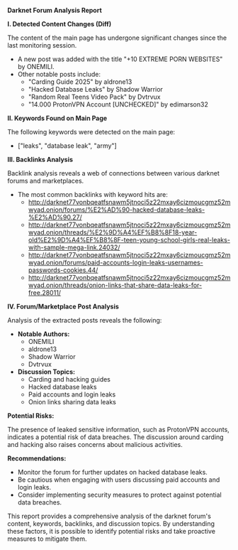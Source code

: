 **Darknet Forum Analysis Report**

**I. Detected Content Changes (Diff)**

The content of the main page has undergone significant changes since the last monitoring session.

*   A new post was added with the title "+10 EXTREME PORN WEBSITES" by ONEMILI.
*   Other notable posts include:
    *   "Carding Guide 2025" by aldrone13
    *   "Hacked Database Leaks" by Shadow Warrior
    *   "Random Real Teens Video Pack" by Dvtrvux
    *   "14.000 ProtonVPN Account [UNCHECKED]" by edimarson32

**II. Keywords Found on Main Page**

The following keywords were detected on the main page:

*   ["leaks", "database leak", "army"]

**III. Backlinks Analysis**

Backlink analysis reveals a web of connections between various darknet forums and marketplaces.

*   The most common backlinks with keyword hits are:
    *   http://darknet77vonbqeatfsnawm5jtnoci5z22mxay6cizmoucgmz52mwyad.onion/forums/%E2%AD%90-hacked-database-leaks-%E2%AD%90.27/
    *   http://darknet77vonbqeatfsnawm5jtnoci5z22mxay6cizmoucgmz52mwyad.onion/threads/%E2%9D%A4%EF%B8%8F18-year-old%E2%9D%A4%EF%B8%8F-teen-young-school-girls-real-leaks-with-sample-mega-link.24032/
    *   http://darknet77vonbqeatfsnawm5jtnoci5z22mxay6cizmoucgmz52mwyad.onion/forums/paid-accounts-login-leaks-usernames-passwords-cookies.44/
    *   http://darknet77vonbqeatfsnawm5jtnoci5z22mxay6cizmoucgmz52mwyad.onion/threads/onion-links-that-share-data-leaks-for-free.28011/

**IV. Forum/Marketplace Post Analysis**

Analysis of the extracted posts reveals the following:

*   **Notable Authors:**
    *   ONEMILI
    *   aldrone13
    *   Shadow Warrior
    *   Dvtrvux
*   **Discussion Topics:**
    *   Carding and hacking guides
    *   Hacked database leaks
    *   Paid accounts and login leaks
    *   Onion links sharing data leaks

**Potential Risks:**

The presence of leaked sensitive information, such as ProtonVPN accounts, indicates a potential risk of data breaches. The discussion around carding and hacking also raises concerns about malicious activities.

**Recommendations:**

*   Monitor the forum for further updates on hacked database leaks.
*   Be cautious when engaging with users discussing paid accounts and login leaks.
*   Consider implementing security measures to protect against potential data breaches.

This report provides a comprehensive analysis of the darknet forum's content, keywords, backlinks, and discussion topics. By understanding these factors, it is possible to identify potential risks and take proactive measures to mitigate them.